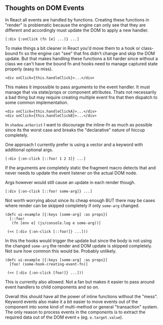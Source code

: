 ## Thoughts on DOM Events

In React all events are handled by functions. Creating these functions in "render" is problematic because the engine can only see that they are different and accordingly must update the DOM to apply a new handler.


```
[:div {:onClick (fn [e] ...)} ...]
```

To make things a bit cleaner in React you'd move them to a hook or class-bound fn so the engine can "see" that fns didn't change and skip the DOM update. But that makes handling these functions a bit harder since without a class we can't have the bound fn and hooks need to manage captured state properly (easy to miss).

```
<div onClick={this.handleClick}>...</div>
```

This makes it impossible to pass arguments to the event handler. It must manage that via state/props or component attributes. Thats not necessarily a bad thing but may require creating multiple event fns that then dispatch to some common implementation.

```
<div onClick={this.handleClickA}>...</div>
<div onClick={this.handleClickB}>...</div>
```


In `shadow.arborist` I want to discourage the inline-fn as much as possible since its the worst case and breaks the "declarative" nature of hiccup completely.

One approach I currently prefer is using a vector and a keyword with additional optional args.

```
[:div {:on-click [::foo! 1 2 3]} ...]
```

If the arguments are completely static the fragment macro detects that and never needs to update the event listener on the actual DOM node.

Args however would still cause an update in each render though.

```
[:div {:on-click [::foo! some-arg]} ...]
```

Not worth worrying about since its cheap enough BUT there may be cases where render can be skipped completely if only `some-arg` changed.

```
(defc ui-example [{:keys [some-arg] :as props}]
  [::foo!
   (fn [env e] (js/console.log e some-arg))]

 (<< [:div {:on-click [::foo!]} ...]))
```

In this the hooks would trigger the update but since the body is not using the changed `some-arg` the render and DOM update is skipped completely. Not sure how common this would be. Probably unlikely.

```
(defc ui-example [{:keys [some-arg] :as props}]
  [foo! (some-hook-creating-event-fn)]

 (<< [:div {:on-click [foo!]} ...]))
```

This is currently also allowed. Not a fan but makes it easier to pass around event handlers to child components and so on.

Overall this should have all the power of inline functions without the "mess". Keyword events also make it a bit easier to move events out of the component into some kind of multi-method or general "transaction" system. The only reason to process events in the components is to extract the required data out of the DOM event `e` (eg. `e.target.value`). 